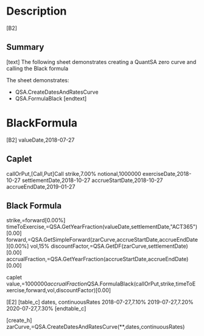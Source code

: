 # Description

[B2]
## Summary

[text]
The following sheet demonstrates creating a QuantSA zero curve and 
calling the Black formula

The sheet demonstrates:
 * QSA.CreateDatesAndRatesCurve
 * QSA.FormulaBlack
[endtext]

# BlackFormula

[B2]
valueDate,2018-07-27

## Caplet
callOrPut,[Call,Put]Call
strike,7.00%
notional,1000000
exerciseDate,2018-10-27
settlementDate,2018-10-27
accrueStartDate,2018-10-27
accrueEndDate,2019-01-27

## Black Formula
strike,=forward[0.00%]
timeToExercise,=QSA.GetYearFraction(valueDate,settlementDate,"ACT365")[0.00]
forward,=QSA.GetSimpleForward(zarCurve,accrueStartDate,accrueEndDate)[0.00%]
vol,15%
discountFactor,=QSA.GetDF(zarCurve,settlementDate)[0.00]
accrualFraction,=QSA.GetYearFraction(accrueStartDate,accrueEndDate)[0.00]
	
caplet value,=1000000*accrualFraction*QSA.FormulaBlack(callOrPut,strike,timeToExercise,forward,vol,discountFactor)[0.00]

[E2]
[table_c]
dates, continuousRates
2018-07-27,7.10%
2019-07-27,7.20%
2020-07-27,7.30%
[endtable_c]

[create_h]
zarCurve,=QSA.CreateDatesAndRatesCurve(**,dates,continuousRates)
